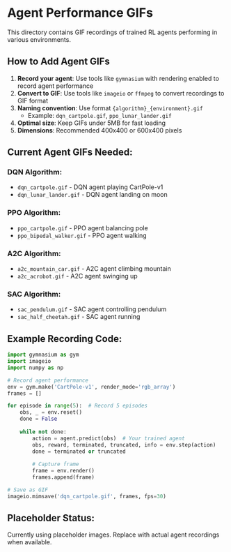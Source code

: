 # Agent Performance GIFs

This directory contains GIF recordings of trained RL agents performing in various environments.

## How to Add Agent GIFs

1. **Record your agent**: Use tools like `gymnasium` with rendering enabled to record agent performance
2. **Convert to GIF**: Use tools like `imageio` or `ffmpeg` to convert recordings to GIF format
3. **Naming convention**: Use format `{algorithm}_{environment}.gif`
   - Example: `dqn_cartpole.gif`, `ppo_lunar_lander.gif`
4. **Optimal size**: Keep GIFs under 5MB for fast loading
5. **Dimensions**: Recommended 400x400 or 600x400 pixels

## Current Agent GIFs Needed:

### DQN Algorithm:
- `dqn_cartpole.gif` - DQN agent playing CartPole-v1
- `dqn_lunar_lander.gif` - DQN agent landing on moon

### PPO Algorithm:
- `ppo_cartpole.gif` - PPO agent balancing pole
- `ppo_bipedal_walker.gif` - PPO agent walking

### A2C Algorithm:
- `a2c_mountain_car.gif` - A2C agent climbing mountain
- `a2c_acrobot.gif` - A2C agent swinging up

### SAC Algorithm:
- `sac_pendulum.gif` - SAC agent controlling pendulum
- `sac_half_cheetah.gif` - SAC agent running

## Example Recording Code:

```python
import gymnasium as gym
import imageio
import numpy as np

# Record agent performance
env = gym.make('CartPole-v1', render_mode='rgb_array')
frames = []

for episode in range(5):  # Record 5 episodes
    obs, _ = env.reset()
    done = False
    
    while not done:
        action = agent.predict(obs)  # Your trained agent
        obs, reward, terminated, truncated, info = env.step(action)
        done = terminated or truncated
        
        # Capture frame
        frame = env.render()
        frames.append(frame)

# Save as GIF
imageio.mimsave('dqn_cartpole.gif', frames, fps=30)
```

## Placeholder Status:
Currently using placeholder images. Replace with actual agent recordings when available.